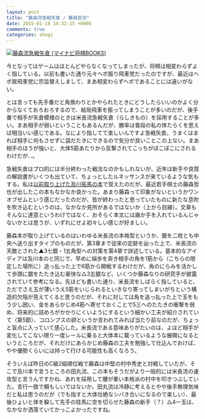 ```yaml
---
layout: post
title: "藤森流急戦矢倉 / 藤森哲也"
date: 2015-01-18 14:32:15 +0900
comments: true
categories: shogi
---
```

<a href="http://www.amazon.co.jp/exec/obidos/ASIN/4839951926/myhumangetsme-22/ref=nosim/" name="amazletlink" target="_blank"><img src="http://ecx.images-amazon.com/images/I/61b2Q7%2BLaWL._SL160_.jpg" alt="藤森流急戦矢倉 (マイナビ将棋BOOKS)" style="border: none;" /></a>

今となってはゲームはほとんどやらなくなってしまったが、将棋は相変わらずよく指している。以前も書いた通り元々ヘボ振り飛車党だったのですが、最近はヘボ居飛車党に宗旨替えしまして、まあ相変わらずヘボであることには違いがない。

<!--more-->

とは言っても先手番だと角換わりとかやられたときにどうしたらいいのかよく分からなくておろおろするので、結局飛車を振ってしまうことが多いのだが、後手番で相手が矢倉模様のときは米長流急戦矢倉（らしきもの）を採用することが多い。まあ相手が弱いということもあるんだが、勝率は普段の私の体たらくを思えば相当いい感じである。なにより指してて楽しいんですよ急戦矢倉。うまくはまれば相手に何もさせずに袋だたきにできるので気分が良いことこの上ない。まあ相手のほうが強いと、大体5筋あたりから反撃されてこっちがぼこぼこにされるわけだが…。

急戦矢倉はプロ的には半分終わった戦法なのかもしれないが、近年は新手や良質の解説書がいくつも出ていて、ちょっとしたルネッサンスが来ているような気もする。私は[以前取り上げた及川拓馬の本](http://ja.mhatta.org/blog/2014/02/18/sugu-kateru-kyuusen-yagura-slash-takuma-oikawa/)で覚えたのだが、最近若手棋士の藤森哲也が出したこの本もなかなか良かった。あまり藤森って印象がないというかワンオブゼムという感じだったのだが、皆が終わったと思っていたものに新たな息吹を吹き込むというのは、なかなか見所があるではないか（上から目線）。文章もそんなに達意というわけではなく、おそらく本文には誰か手を入れているんじゃないかとは思うが、いずれにせよ初々しい感じが好ましい。

藤森本が取り上げているのはいわゆる米長流の本格型というか、銀を二枚とも中央へ送り出すタイプのものだが、第3章まで従来の定跡を辿った上で、米長流の天敵とされた▲3七銀・1五角型への対策を第4章で詳述している。基本的なアイディアは及川本のと同じで、早めに端歩を突き相手の角を1筋から（こちらの限定した場所に）追っ払った上で6筋から開戦するわけだが、角のにらみを活かして歩頭に銀をたたき込む豪快な△3五銀など、いくつか藤森なりの研究手が披露されていて参考になる。先ほども書いた通り、米長流をしばらく指していると、ただでさえ玉が薄いうえ5筋をいじられるといきなり寄ってしまいがちという構造的欠陥が見えてくると思うのだが、それに対しては角を追っ払った上で玉をもう少し囲い、金をあらかじめ4筋へ寄せておくことで5三へのたたきの衝撃を弱め、将来的に詰めろがかかりにくいようにするという細かい工夫が紹介されていて（第5節）、コロンブスの卵というか言われてみれば当たり前なのだが、ちょっと盲点に入っていて感心した。米長流である意味ありがたいのは、よほど相手が変化してこない限り一度レールに乗ると大体本に載っているような展開になるというところだが、それだけにあらかじめ藤森の工夫を勉強して仕込んでおけば、やや優勢くらいには持って行ける可能性も高くなろう。

そういえば昨日のC級2組順位戦で藤森は中堅の村中秀史と対戦していたが、そこで及川本で言うところの田丸流、この本もそうだがより一般的には米長流の速攻型と言うんですかね、あれを採用して腰が重い本格派の村中を叩きつぶしていた。言行一致で頼もしいではないか。田丸流は冷静に考えるとやや後手無理気味だと私は思うのだが（でも指すと大体壮絶なシバき合いになるので楽しい）、最後ひょいと体を躱して先手の桂馬に空を切らせた藤森の新手（？）△4一玉は、なかなか洒落ていてかっこよかったですね。
